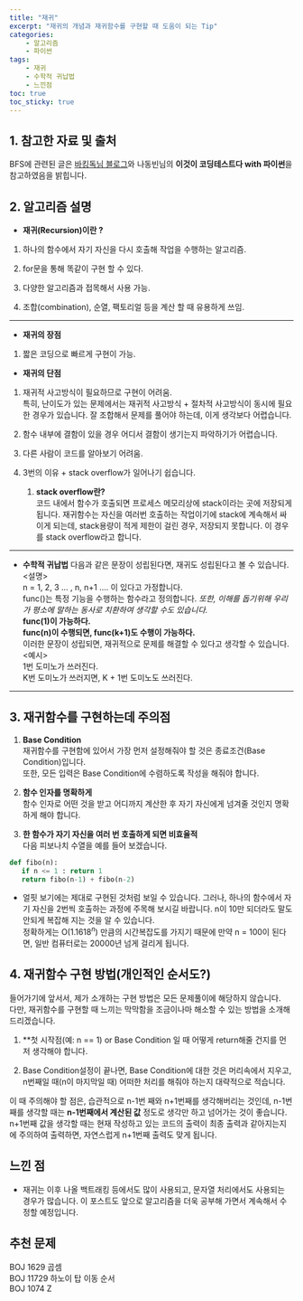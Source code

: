 ```yaml
---
title: "재귀"
excerpt: "재귀의 개념과 재귀함수를 구현할 때 도움이 되는 Tip"
categories:
    - 알고리즘
    - 파이썬
tags:
    - 재귀
    - 수학적 귀납법
    - 느낀점
toc: true
toc_sticky: true
---
```


## 1. 참고한 자료 및 출처
BFS에 관련된 글은 [바킹독님 블로그](https://blog.encrypted.gg/941?category=773649)와 나동빈님의 **이것이 코딩테스트다 with 파이썬**을 참고하였음을 밝힙니다.

## 2. 알고리즘 설명

* **재귀(Recursion)이란 ?**

1. 하나의 함수에서 자기 자신을 다시 호출해 작업을 수행하는 알고리즘.

2. for문을 통해 똑같이 구현 할 수 있다.

3. 다양한 알고리즘과 접목해서 사용 가능.

4. 조합(combination), 순열, 팩토리얼 등을 계산 할 때 유용하게 쓰임.

---
* **재귀의 장점**
1. 짧은 코딩으로 빠르게 구현이 가능.

* **재귀의 단점**

1. 재귀적 사고방식이 필요하므로 구현이 어려움.  
특히, 난이도가 있는 문제에서는 재귀적 사고방식 + 절차적 사고방식이 동시에 필요한 경우가 있습니다. 잘 조합해서 문제를 풀어야 하는데, 이게 생각보다 어렵습니다.

2. 함수 내부에 결함이 있을 경우 어디서 결함이 생기는지 파악하기가 어렵습니다.

3. 다른 사람이 코드를 알아보기 어려움.

4. 3번의 이유 + stack overflow가 일어나기 쉽습니다.
    1. **stack overflow란?**  
    코드 내에서 함수가 호출되면 프로세스 메모리상에 stack이라는 곳에 저장되게 됩니다. 재귀함수는 자신을 여러번 호출하는 작업이기에 stack에 계속해서 싸이게 되는데, stack용량이 적게 제한이 걸린 경우, 저장되지 못합니다. 이 경우를 stack overflow라고 합니다.  
---
* **수학적 귀납법**
다음과 같은 문장이 성립된다면, 재귀도 성립된다고 볼 수 있습니다.  
<설명>  
n = 1, 2, 3 ... , n, n+1 .... 이 있다고 가정합니다.  
func()는 특정 기능을 수행하는 함수라고 정의합니다. *또한, 이해를 돕기위해 우리가 평소에 말하는 동사로 치환하여 생각할 수도 있습니다.*  
**func(1)이 가능하다.**  
**func(n)이 수행되면, func(k+1)도 수행이 가능하다.**  
이러한 문장이 성립되면, 재귀적으로 문제를 해결할 수 있다고 생각할 수 있습니다.  
<예시>  
1번 도미노가 쓰러진다.  
K번 도미노가 쓰러지면, K + 1번 도미노도 쓰러진다.  
 ---
 ## 3. 재귀함수를 구현하는데 주의점  
 1. **Base Condition**  
 재귀함수를 구현함에 있어서 가장 먼저 설정해줘야 할 것은 종료조건(Base Condition)입니다.  
 또한, 모든 입력은 Base Condition에 수렴하도록 작성을 해줘야 합니다.  

 2. **함수 인자를 명확하게**  
 함수 인자로 어떤 것을 받고 어디까지 계산한 후 자기 자신에게 넘겨줄 것인지 명확하게 해야 합니다.  

 3. **한 함수가 자기 자신을 여러 번 호출하게 되면 비효율적**  
 다음 피보나치 수열을 예를 들어 보겠습니다.  
 ```python
def fibo(n):
    if n <= 1 : return 1
    return fibo(n-1) + fibo(n-2)
 ```  
 * 얼핏 보기에는 제대로 구현된 것처럼 보일 수 있습니다. 
 그러나, 하나의 함수에서 자기 자신을 2번씩 호출하는 과정에 주목해 보시길 바랍니다. n이 10만 되더라도 말도 안되게 복잡해 지는 것을 알 수 있습니다.  
 정확하게는 O($1.1618^n$) 만큼의 시간복잡도를 가지기 때문에 만약 n = 100이 된다면, 일반 컴퓨터로는 20000년 넘게 걸리게 됩니다.  

## 4. 재귀함수 구현 방법(개인적인 순서도?)
들어가기에 앞서서, 제가 소개하는 구현 방법은 모든 문제풀이에 해당하지 않습니다.   
다만, 재귀함수를 구현할 때 느끼는 막막함을 조금이나마 해소할 수 있는 방법을 소개해드리겠습니다.  

1. **첫 시작점(예: n == 1) or Base Condition 일 때 어떻게 return해줄 건지를 먼저 생각해야 합니다.  

2. Base Condition설정이 끝나면, Base Condition에 대한 것은 머리속에서 지우고, n번째일 때(n이 마지막일 때) 어떠한 처리를 해줘야 하는지 대략적으로 적습니다.  

이 때 주의해야 할 점은, 습관적으로 n-1번 째와 n+1번째를 생각해버리는 것인데, n-1번째를 생각할 때는 **n-1번째에서 계산된 값** 정도로 생각만 하고 넘어가는 것이 좋습니다. n+1번째 값을 생각할 때는 현재 작성하고 있는 코드의 출력이 최종 출력과 같아지는지에 주의하여 출력하면, 자연스럽게 n+1번째 출력도 맞게 됩니다.  

## 느낀 점  
* 재귀는 이후 나올 백트래킹 등에서도 많이 사용되고, 문자열 처리에서도 사용되는 경우가 많습니다. 이 포스트도 앞으로 알고리즘을 더욱 공부해 가면서 계속해서 수정할 예정입니다.  

## 추천 문제  
BOJ 1629 곱셈  
BOJ 11729 하노이 탑 이동 순서  
BOJ 1074 Z  